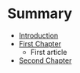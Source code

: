 # Summary

* [Introduction](README.md)
* [First Chapter](first_chapter.md)
   * First article
* [Second Chapter](second_chapter.md)

